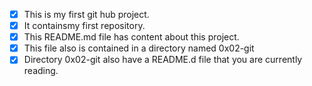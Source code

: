 - [x] This is my first git hub project.
- [x] It containsmy first repository.
- [x] This README.md file has content about this project.
- [x] This file also is contained in a directory named 0x02-git
- [x] Directory 0x02-git also have a README.d file that you are currently reading.
